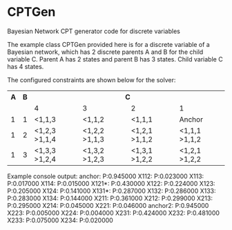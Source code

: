 # CPTGen
Bayesian Network CPT generator code for discrete variables

The example class CPTGen provided here is for a discrete variable of a Bayesian network, which has 2 discrete parents A and B for the child variable C. Parent A has 2 states and parent B has 3 states. Child variable C has 4 states.

The configured constraints are shown below for the solver:

<table>
  <tr>
    <th>A</th>
    <th>B</th>
    <th colspan="4">C</th>
  </tr>
  <tr>
    <td></td>
    <td></td>
    <td>4</td>
    <td>3</td>
    <td>2</td>
    <td>1</td>
  </tr>
  <tr>
    <td>1</td>
    <td>1</td>
    <td>&lt;1,1,3</td>
    <td>&lt;1,1,2</td>
    <td>&lt;1,1,1</td>
    <td>Anchor</td>
  </tr>  
  <tr>
    <td>1</td>
    <td>2</td>
    <td>&lt;1,2,3 &nbsp; &gt;1,1,4</td>
    <td>&lt;1,2,2 &nbsp; &gt;1,1,3</td>
    <td>&lt;1,2,1 &nbsp; &gt;1,1,2</td>
    <td>&lt;1,1,1 &nbsp; &gt;1,1,2</td>
  </tr>
  <tr>
    <td>1</td>
    <td>3</td>
    <td>&lt;1,3,3 &nbsp; &gt;1,2,4</td>
    <td>&lt;1,3,2 &nbsp; &gt;1,2,3</td>
    <td>&lt;1,3,1 &nbsp; &gt;1,2,2</td>
    <td>&lt;1,2,1 &nbsp; &gt;1,2,2</td>
  </tr>  
</table>


Example console output:
anchor: P:0.945000 
X112: P:0.023000 
X113: P:0.017000 
X114: P:0.015000 
X121*: P:0.430000 
X122: P:0.224000 
X123: P:0.205000 
X124: P:0.141000 
X131*: P:0.287000 
X132: P:0.286000 
X133: P:0.283000 
X134: P:0.144000 
X211: P:0.361000 
X212: P:0.299000 
X213: P:0.295000 
X214: P:0.045000 
X221: P:0.046000 
anchor2: P:0.945000 
X223: P:0.005000 
X224: P:0.004000 
X231: P:0.424000 
X232: P:0.481000 
X233: P:0.075000 
X234: P:0.020000 
